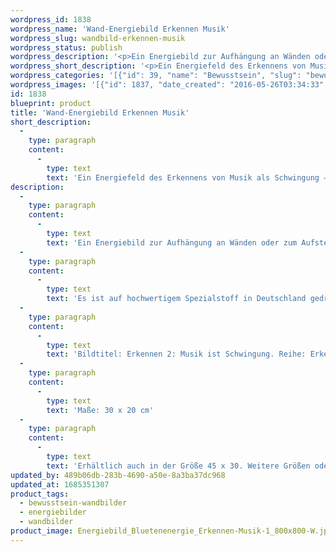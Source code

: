 ```yaml
---
wordpress_id: 1838
wordpress_name: 'Wand-Energiebild Erkennen Musik'
wordpress_slug: wandbild-erkennen-musik
wordpress_status: publish
wordpress_description: '<p>Ein Energiebild zur Aufhängung an Wänden oder zum Aufstellen im Raum mit einem aktivierbaren Schwingungsfeld zu: Erkenntnis – Klänge – Töne – Musik: Erkennen umfasst hier den Vorgang des Wahrnehmens sowie der darauf folgenden bewusstseinsbildenden Prozesse. Musik zu erkennen als etwas, das weitaus mehr als die hörbaren Klänge ist, kann eine neue Sicht auf die Welt öffnen.</p><p>Es ist auf hochwertigem Spezialstoff in Deutschland gedruckt und sorgfältig in Handarbeit auf Holzkeilrahmen aufgezogen. Laut Herstellerangaben ist der farbintensive Druck 70 Jahre lichtecht, waschbar und in einem umweltorientierten Verfahren hergestellt. Der Oberstoff ist mit einer Spezialbeschichtung unterfüttert, so dass, bei Aufhängung an der Wand, der rückseitige Holzrahmen auch bei hellen Farben unsichtbar ist.</p><p>Bildtitel: Erkennen 2: Musik ist Schwingung. Reihe: Erkennen</p><p>Maße: 30 x 20 cm</p><p>Erhältlich auch in der Größe 45 x 30. Weitere Größen oder andere Seitenverhältnisse, sind bis 200 cm individuell für Sie innerhalb weniger Tage herstellbar. Bitte kontaktieren Sie uns hierfür unter <a href="mailto:info@elvedenverlag.de">info@elvedenverlag.de</a>.</p><p><a href="https://my.feenbaum.de/anwendung-energie-wandbilder/">Anwendungshinweise</a>      <a href="https://my.feenbaum.de/produktinformation-wandbilder/">Produktinformationen</a></p>'
wordpress_short_description: '<p>Ein Energiefeld des Erkennens von Musik als Schwingung – über die hörbaren Töne hinaus</p>'
wordpress_categories: '[{"id": 39, "name": "Bewusstsein", "slug": "bewusstsein-wandbilder"}, {"id": 22, "name": "Energiebilder", "slug": "energiebilder"}, {"id": 24, "name": "Wandbilder", "slug": "wandbilder"}]'
wordpress_images: '[{"id": 1837, "date_created": "2016-05-26T03:34:33", "date_created_gmt": "2016-05-25T23:34:33", "date_modified": "2016-05-26T03:34:33", "date_modified_gmt": "2016-05-25T23:34:33", "src": "https://my.feenbaum.de/wp-content/uploads/2016/05/Energiebild_Bluetenenergie_Erkennen-Musik-1_800x800-W.jpg", "name": "Energiebild_Bluetenenergie_Erkennen Musik 1_800x800-W", "alt": ""}]'
id: 1838
blueprint: product
title: 'Wand-Energiebild Erkennen Musik'
short_description:
  -
    type: paragraph
    content:
      -
        type: text
        text: 'Ein Energiefeld des Erkennens von Musik als Schwingung – über die hörbaren Töne hinaus'
description:
  -
    type: paragraph
    content:
      -
        type: text
        text: 'Ein Energiebild zur Aufhängung an Wänden oder zum Aufstellen im Raum mit einem aktivierbaren Schwingungsfeld zu: Erkenntnis – Klänge – Töne – Musik: Erkennen umfasst hier den Vorgang des Wahrnehmens sowie der darauf folgenden bewusstseinsbildenden Prozesse. Musik zu erkennen als etwas, das weitaus mehr als die hörbaren Klänge ist, kann eine neue Sicht auf die Welt öffnen.'
  -
    type: paragraph
    content:
      -
        type: text
        text: 'Es ist auf hochwertigem Spezialstoff in Deutschland gedruckt und sorgfältig in Handarbeit auf Holzkeilrahmen aufgezogen. Laut Herstellerangaben ist der farbintensive Druck 70 Jahre lichtecht, waschbar und in einem umweltorientierten Verfahren hergestellt. Der Oberstoff ist mit einer Spezialbeschichtung unterfüttert, so dass, bei Aufhängung an der Wand, der rückseitige Holzrahmen auch bei hellen Farben unsichtbar ist.'
  -
    type: paragraph
    content:
      -
        type: text
        text: 'Bildtitel: Erkennen 2: Musik ist Schwingung. Reihe: Erkennen'
  -
    type: paragraph
    content:
      -
        type: text
        text: 'Maße: 30 x 20 cm'
  -
    type: paragraph
    content:
      -
        type: text
        text: 'Erhältlich auch in der Größe 45 x 30. Weitere Größen oder andere Seitenverhältnisse, sind bis 200 cm individuell für Sie innerhalb weniger Tage herstellbar. Bitte kontaktieren Sie uns hierfür unter info@elvedenverlag.de.'
updated_by: 489b06db-283b-4690-a50e-8a3ba37dc968
updated_at: 1685351307
product_tags:
  - bewusstsein-wandbilder
  - energiebilder
  - wandbilder
product_image: Energiebild_Bluetenenergie_Erkennen-Musik-1_800x800-W.jpg
---
```

